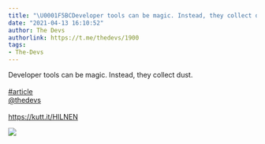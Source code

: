 ```yaml
---
title: "\U0001F5BCDeveloper tools can be magic. Instead, they collect dust. #article@thedevshttps://kutt.it/HILNEN"
date: "2021-04-13 16:10:52"
author: The Devs
authorlink: https://t.me/thedevs/1900
tags:
- The-Devs
---
```

<p>Developer tools can be magic. Instead, they collect dust. <br><br><a href="https://t.me/thedevs/1900?q=%23article">#article</a><br><a href="https://t.me/thedevs" target="_blank">@thedevs</a><br><br><a href="https://kutt.it/HILNEN" target="_blank" rel="noopener">https://kutt.it/HILNEN</a></p><img src="https://cdn4.telesco.pe/file/F6LsKk8PmdofC8y3Cc288fJYxcFi5bsYJ7efF3T4_j2-AZJ_gOEAAwH0zfESgQo42GRMpcrBnqrSZiwulCn5O9ge3ZnjvLyx_YFZfY5-zeB20EqXRWtp7bez82oUwreQq6GBtb4lFK6x_gJ8oDb5_zOB40oEhBaxqX8fNK6MZExJaLJMHJbwaYIZ31smKUB_5Iy9g81P9DE_H8nm8Q-byXd6_kCbtAWfQZdHP0M2P64YvQoZQkoKxmDSPlstGeED2bh5htYLNos8XhkbcEBuEheJBZlgHQ9Suvy2Pn9QZ2iZ9GswsJS4Hvrx3Y7nxok74HwAROKRuQfjbZlFjQYo8A.jpg" referrerpolicy="no-referrer">